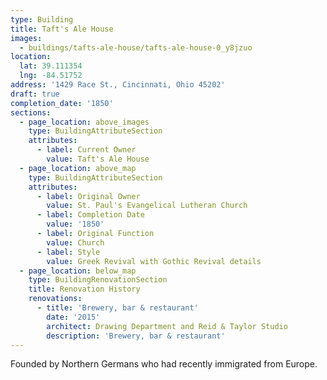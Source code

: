 ```yaml
---
type: Building
title: Taft's Ale House
images:
  - buildings/tafts-ale-house/tafts-ale-house-0_y8jzuo
location:
  lat: 39.111354
  lng: -84.51752
address: '1429 Race St., Cincinnati, Ohio 45202'
draft: true
completion_date: '1850'
sections:
  - page_location: above_images
    type: BuildingAttributeSection
    attributes:
      - label: Current Owner
        value: Taft's Ale House
  - page_location: above_map
    type: BuildingAttributeSection
    attributes:
      - label: Original Owner
        value: St. Paul's Evangelical Lutheran Church
      - label: Completion Date
        value: '1850'
      - label: Original Function
        value: Church
      - label: Style
        value: Greek Revival with Gothic Revival details
  - page_location: below_map
    type: BuildingRenovationSection
    title: Renovation History
    renovations:
      - title: 'Brewery, bar & restaurant'
        date: '2015'
        architect: Drawing Department and Reid & Taylor Studio
        description: 'Brewery, bar & restaurant'
---
```


Founded by Northern Germans who had recently immigrated from Europe.

